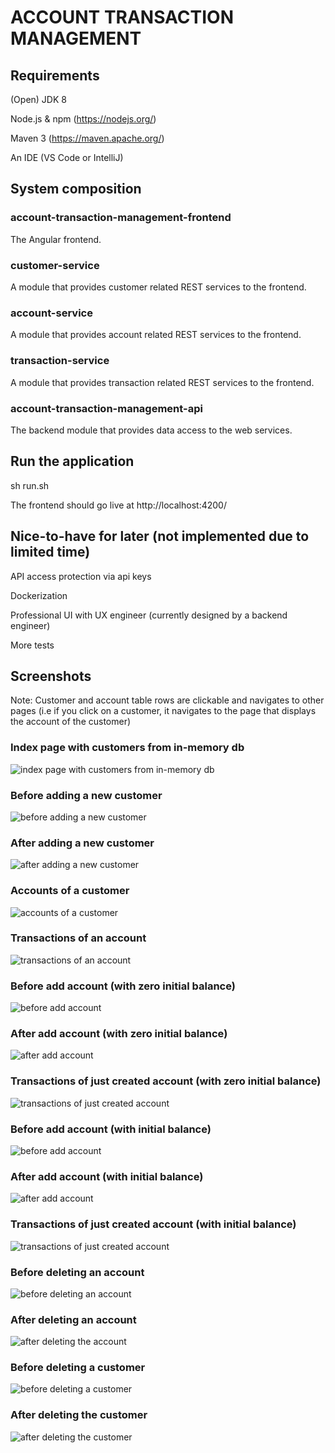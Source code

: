 # ACCOUNT TRANSACTION MANAGEMENT

## Requirements
(Open) JDK 8

Node.js & npm (https://nodejs.org/)

Maven 3 (https://maven.apache.org/)

An IDE (VS Code or IntelliJ)

## System composition
### account-transaction-management-frontend
The Angular frontend.

### customer-service
A module that provides customer related REST services to the frontend.

### account-service
A module that provides account related REST services to the frontend.

### transaction-service
A module that provides transaction related REST services to the frontend.

### account-transaction-management-api
The backend module that provides data access to the web services.

## Run the application

sh run.sh

The frontend should go live at http://localhost:4200/

## Nice-to-have for later (not implemented due to limited time)
API access protection via api keys

Dockerization

Professional UI with UX engineer (currently designed by a backend engineer)

More tests

## Screenshots

Note: Customer and account table rows are clickable and navigates to other pages (i.e if you click on a customer, it navigates to the page that displays the account of the customer)

### Index page with customers from in-memory db
![index page with customers from in-memory db](https://github.com/iremolmezses/account-transaction-management/blob/master/screenshots/all%20customers.png)

### Before adding a new customer
![before adding a new customer](https://github.com/iremolmezses/account-transaction-management/blob/master/screenshots/before%20add%20customer.png)

### After adding a new customer
![after adding a new customer](https://github.com/iremolmezses/account-transaction-management/blob/master/screenshots/after%20add%20customer.png)

### Accounts of a customer
![accounts of a customer](https://github.com/iremolmezses/account-transaction-management/blob/master/screenshots/accounts%20of%20a%20customer.png)

### Transactions of an account
![transactions of an account](https://github.com/iremolmezses/account-transaction-management/blob/master/screenshots/transactions%20of%20an%20account.png)

### Before add account (with zero initial balance)
![before add account](https://github.com/iremolmezses/account-transaction-management/blob/master/screenshots/before%20add%20account%20-%20with%20zero%20initial%20balance.png)

### After add account (with zero initial balance)
![after add account](https://github.com/iremolmezses/account-transaction-management/blob/master/screenshots/after%20add%20account.png)

### Transactions of just created account (with zero initial balance)
![transactions of just created account](https://github.com/iremolmezses/account-transaction-management/blob/master/screenshots/transactions%20of%20new%20created%20account.png)

### Before add account (with initial balance)
![before add account](https://github.com/iremolmezses/account-transaction-management/blob/master/screenshots/add%20account%20with%20initial%20balance.png)

### After add account (with initial balance)
![after add account](https://github.com/iremolmezses/account-transaction-management/blob/master/screenshots/after%20add%20account%202.png)

### Transactions of just created account (with initial balance)
![transactions of just created account](https://github.com/iremolmezses/account-transaction-management/blob/master/screenshots/transactions%20of%20new%20created%20account%20with%20balance.png)

### Before deleting an account
![before deleting an account](https://github.com/iremolmezses/account-transaction-management/blob/master/screenshots/before%20delete%20account.png)

### After deleting an account
![after deleting the account](https://github.com/iremolmezses/account-transaction-management/blob/master/screenshots/after%20delete%20account.png)

### Before deleting a customer
![before deleting a customer](https://github.com/iremolmezses/account-transaction-management/blob/master/screenshots/before%20delete%20customer.png)

### After deleting the customer
![after deleting the customer](https://github.com/iremolmezses/account-transaction-management/blob/master/screenshots/after%20delete%20customer.png)
